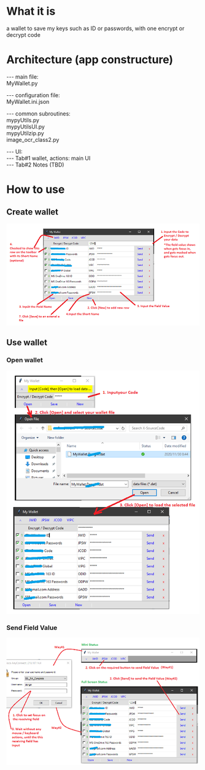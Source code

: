 # What it is
a wallet to save my keys such as ID or passwords, with one encrypt or decrypt code

# Architecture (app constructure)
--- main file:  <br />
    MyWallet.py <br />

--- configuration file: <br />
    MyWallet.ini.json <br />

--- common subroutines:  <br />
    mypyUtils.py <br />
    mypyUtilsUI.py <br />
    mypyUtilzip.py <br />
    image_ocr_class2.py <br />

--- UI: <br />
    --- Tab#1 wallet, actions: main UI <br />
    --- Tab#2 Notes (TBD) <br />

# How to use
## Create wallet
<img src="/MyWallet_How-to-create.png" width=800 />

## Use wallet
### Open wallet
<img src="/MyWallet_How-to-open.png" width=800 />

### Send Field Value
<img src="/MyWallet_How-to-send.png" width=800 />
